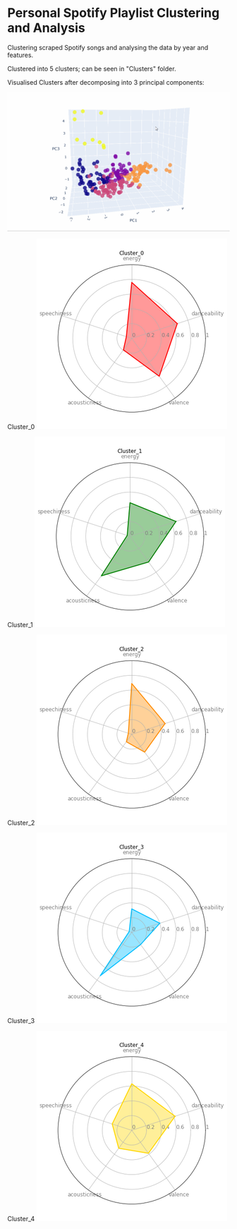 # Personal Spotify Playlist Clustering and Analysis

Clustering scraped Spotify songs and analysing the data by year and features. 

Clustered into 5 clusters; can be seen in "Clusters" folder. 

Visualised Clusters after decomposing into 3 principal components:

![clusters](cluster_vis.gif)

Cluster_0
![cluster_0](Images/Cluster_0.png)

Cluster_1
![cluster_1](Images/Cluster_1.png)

Cluster_2
![cluster_2](Images/Cluster_2.png)

Cluster_3
![cluster_3](Images/Cluster_3.png)

Cluster_4
![cluster_4](Images/Cluster_4.png)
